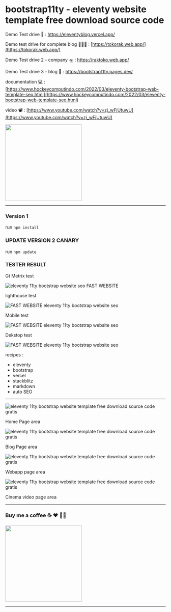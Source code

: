 # bootstrap11ty - eleventy website template free download source code

Demo Test drive 🚀 : [https://eleventyblog.vercel.app/ ](https://eleventyblog.vercel.app/)

Demo test drive for complete blog 👨🏼‍🚀 : [https://tokorak.web.app/](https://tokorak.web.app/)

Demo Test drive 2 - company 🛸 : [https://raktoko.web.app/ ](https://raktoko.web.app/)

Demo Test drive 3 - blog 🤖 : [https://bootstrap11ty.pages.dev/ ](https://bootstrap11ty.pages.dev/)

documentation 💻 : [https://www.hockeycomputindo.com/2022/03/eleventy-bootstrap-web-template-seo.html](https://www.hockeycomputindo.com/2022/03/eleventy-bootstrap-web-template-seo.html)

video 📽 :
[https://www.youtube.com/watch?v=zj_wFjUtuwU](https://www.youtube.com/watch?v=zj_wFjUtuwU)

<a href="https://www.buymeacoffee.com/axcora"><img width="240" src="https://blogger.googleusercontent.com/img/b/R29vZ2xl/AVvXsEgIA9HMwkK8kr7uRwVNxnhXsLQsJHxQQYVSzqCAaK58OpJOiTlzbIX7eEwS_VpJ3oEG-xrmVEl2WKqGvB_o-KjyBGTbbjFHM_bN2Jce9g3FTnt2ZJViwcvB9DHPOKPEMCl7jTQRVWKPw_ETloH7_CK8Xr09SSNNx22xnfGjViwdEsGtR-yGrLmr-JUGHA/s1090/bmc-button.png"/></a>

---

### Version 1

run `npm install`

### UPDATE VERSION 2 CANARY

run `npm update`

### TESTER RESULT

Gt Metrix test

![eleventy 11ty bootstrap website seo FAST WEBSITE ](https://blogger.googleusercontent.com/img/b/R29vZ2xl/AVvXsEjGecHsFZiKErAGPXDHFx8so8ZxGp2vjeT4bTAvZIl9uHcfKz_ecynlS2K6AtcBqhEgB0FcPsdU2jn0SPcPz0EFFoqdYfEoyEVYVnTxZuErHbHsJxg6QHivQt32NGIOPCSH1KOjOv065bqPrMM75T_sfKaTFQ7o2CAaeZ0wmAssrMcyKtcpjfyPPk6ZgQ/s1106/Screenshot%202022-12-01%20at%2014-58-08%20GTmetrix%20Performance%20Report.png)

lighthouse test

![FAST WEBSITE eleventy 11ty bootstrap website seo](https://blogger.googleusercontent.com/img/b/R29vZ2xl/AVvXsEjewpPs9bctZHJtqxlivpkR6YhizcOObsGGB98C7Wf_VhPRJZtr3_L0U-fRZN8xZFllwBA6ZkY7JCduYr64pAiDNEkwSE7fWauD7OezJeT19ke_ChqvhJ6k-sJsIMGBHFYOYFEb2MwlokoyzPAEVMobdZEfd7iSHgCGsy2q0Ws25-eIKvmrbYduCnuL-Q/s1349/Screenshot%202022-12-01%20at%2014-55-40%20Lighthouse%20Report%20Viewer.png)

Mobile test

![FAST WEBSITE eleventy 11ty bootstrap website seo](https://blogger.googleusercontent.com/img/b/R29vZ2xl/AVvXsEi6lbIwGE8RlPpmnFn6kewsCJIpXSX3_4QA7ham_xcrUmfLRSkt3-ZZsCbMK-GYM-josmt-ZXfGs9ZzsHsep9qYSoZ7JQiNVaZ5XQFZPpa-PMSB1f8SyXliZ_GGCWb6s8ZpRO6aZfXrKghwCXOJ2VkWnQUFHIWY_Lp28UBjsrsj60gSp7yG_kgsRYCZFw/s1349/Screenshot%202022-12-01%20at%2014-51-07%20PageSpeed%20Insights.png)

Dekstop test

![FAST WEBSITE eleventy 11ty bootstrap website seo](https://blogger.googleusercontent.com/img/b/R29vZ2xl/AVvXsEjQrjTtyfn86I-L-tgTAXW43rvPrcLn6w4HklD0XHvb5auubf-QLiIb8ZGJg29DyIBluYp50LJtGv1U6wWhR_6X5YRb2IPIrsisdZ62vhkXDlIG9TtDEaE9J4pzX0Smeg6qdA4vKeGKha2Omgyp4RolptDO0-sk_VzxB0JCwKbBshGRTHvuSLEix4grog/s1349/Screenshot%202022-12-01%20at%2014-35-27%20PageSpeed%20Insights.png)

recipes :

- eleventy
- bootstrap
- vercel
- stackblitz
- markdown
- auto SEO

---

![eleventy 11ty bootstrap website template free download source code gratis](https://blogger.googleusercontent.com/img/a/AVvXsEiLXB6Jbqsdyo5g_MU1g2yy0qm4wMUlR0PlcaU4SgxUzNH3pS0_9Lb31s2WlEZIdY_PTRHauXcHHIQJ2yyxmQ6vKTHwVumC3-lI-1C8k0R2LMkHtb7DSqWMWNpjyI9ZR91Mf4gK6z3hv3tIiTNYqHt1w7BloH3Q2WgrN2j82Wviv2gVU2ye9D1w-hXf9w=s3455)

Home Page area

![eleventy 11ty bootstrap website template free download source code gratis](https://blogger.googleusercontent.com/img/a/AVvXsEg3MTU1yuVyX7H5qbdYvSSGMCMZ2-zsUTIfQ0zHJO5rKKe59jG4kPccmFDVexBZK6-GrY1m4w9wbsqorqh8MPiXDkjjjOGFrWWfj1MvZdilZ0MTqYVOvbTssBjRSW_EeIU-Y7qKcvelpqrqwnF7GxpNHLdo_SNXmPXe0faCZW99vCc_76OV3fr3-fbVdA=s1392)

Blog Page area

![eleventy 11ty bootstrap website template free download source code gratis](https://blogger.googleusercontent.com/img/a/AVvXsEhzOZ9cjuCjEc6a8ioG7PWyIaF06-9YFm4kzom1-QC6cWnJJ65cf10QrnNaI2CVlv6zxAiK8yaicENJFquQ7lBlk10d8w40pkOCFtyOWQPi2oKBJwXmx58wv_SQJ9iehKRTsaW58srfsNH7sNcnNRywRgttLEb10hnoA4IoJkn5Qvc28PkZmRp32FIKpQ=s1588)

Webapp page area

![eleventy 11ty bootstrap website template free download source code gratis](https://blogger.googleusercontent.com/img/a/AVvXsEjBZQEEIIFpiibvcsw4PSE4Kt9u-kxGsOWrmbDlZ76GPzrPIZYgszvDrSap-LFHQNy0650K-3j6VUSrkJbsWGZJ1vG7w_lZ2ISMeFZEhUH9ZB3rtppxZdMI-JRVggm6sHdChJMuXCS1AS7o62eYE8tC6VSESlaB5-OpgDqkGwmo4cyWSQeSr2IChy1D2Q=s1344)

Cinema video page area

---

### Buy me a coffee ☕️ ❤️ ✌🏻

<a href="https://www.buymeacoffee.com/axcora"><img width="240" src="https://blogger.googleusercontent.com/img/b/R29vZ2xl/AVvXsEgIA9HMwkK8kr7uRwVNxnhXsLQsJHxQQYVSzqCAaK58OpJOiTlzbIX7eEwS_VpJ3oEG-xrmVEl2WKqGvB_o-KjyBGTbbjFHM_bN2Jce9g3FTnt2ZJViwcvB9DHPOKPEMCl7jTQRVWKPw_ETloH7_CK8Xr09SSNNx22xnfGjViwdEsGtR-yGrLmr-JUGHA/s1090/bmc-button.png"/></a>

---
